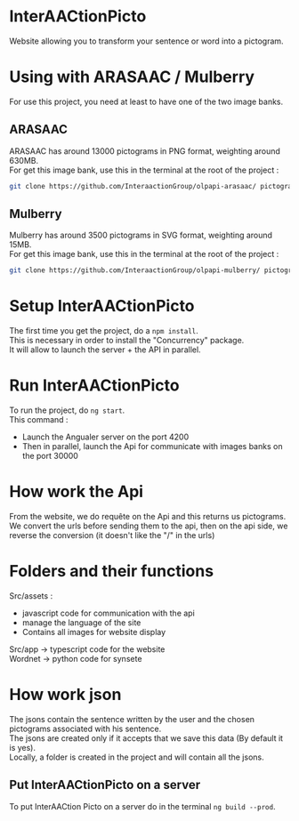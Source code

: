 # InterAACtionPicto
Website allowing you to transform your sentence or word into a pictogram.

# Using with ARASAAC / Mulberry
For use this project, you need at least to have one of the two image banks.

## ARASAAC
ARASAAC has around 13000 pictograms in PNG format, weighting around 630MB.<br>
For get this image bank, use this in the terminal at the root of the project :
```sh
git clone https://github.com/InteraactionGroup/olpapi-arasaac/ pictograms/arasaac
```

## Mulberry
Mulberry has around 3500 pictograms in SVG format, weighting around 15MB.<br>
For get this image bank, use this in the terminal at the root of the project :
```sh
git clone https://github.com/InteraactionGroup/olpapi-mulberry/ pictograms/mulberry
```

# Setup InterAACtionPicto
The first time you get the project, do a ```npm install```.<br>
This is necessary in order to install the "Concurrency" package.<br>
It will allow to launch the server + the API in parallel.

# Run InterAACtionPicto
To run the project, do ```ng start```.<br>
This command :
- Launch the Angualer server on the port 4200
- Then in parallel, launch the Api for communicate with images banks on the port 30000

# How work the Api
From the website, we do requête on the Api and this returns us pictograms.<br>
We convert the urls before sending them to the api, then on the api side, we reverse the conversion (it doesn't like the "/" in the urls)

# Folders and their functions
Src/assets :
  - javascript code for communication with the api
  - manage the language of the site
  - Contains all images for website display

Src/app -> typescript code for the website<br>
Wordnet -> python code for synsete

# How work json
The jsons contain the sentence written by the user and the chosen pictograms associated with his sentence.<br>
The jsons are created only if it accepts that we save this data (By default it is yes).<br>
Locally, a folder is created in the project and will contain all the jsons.

## Put InterAACtionPicto on a server
To put InterAACtion Picto on a server do in the terminal ```ng build --prod```.
